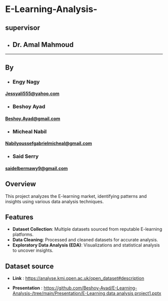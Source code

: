 # E-Learning-Analysis-

## supervisor

- ## Dr. Amal Mahmoud

---

## By

- ### Engy Nagy

#### Jessyali555@yahoo.com

- ### Beshoy Ayad

#### Beshoy.Ayad@gmail.com

- ### Micheal Nabil

#### Nabilyoussefgabrielmicheal@gmail.com

- ### Said Serry

#### saidelbermawy9@gmail.com

## Overview

This project analyzes the E-learning market, identifying patterns and insights using various data analysis techniques.

## Features

- **Dataset Collection**: Multiple datasets sourced from reputable E-learning platforms.
- **Data Cleaning**: Processed and cleaned datasets for accurate analysis.
- **Exploratory Data Analysis (EDA)**: Visualizations and statistical analysis to uncover insights.

## Dataset source

- **Link** : https://analyse.kmi.open.ac.uk/open_dataset#description

- **Presentation** : [https://github.com/Beshoy-Ayad/E-Learning-Analysis-/tree/main/Presentation/E-Learning data analysis project1.pptx](https://github.com/Beshoy-Ayad/E-Learning-Analysis-/blob/main/Presentation/E-Learning%20data%20analysis%20project1.pptx)
